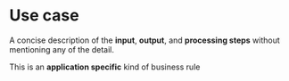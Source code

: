# Use case

A concise description of the **input**, **output**, and **processing steps** without mentioning any of the detail.

This is an **application specific** kind of business rule